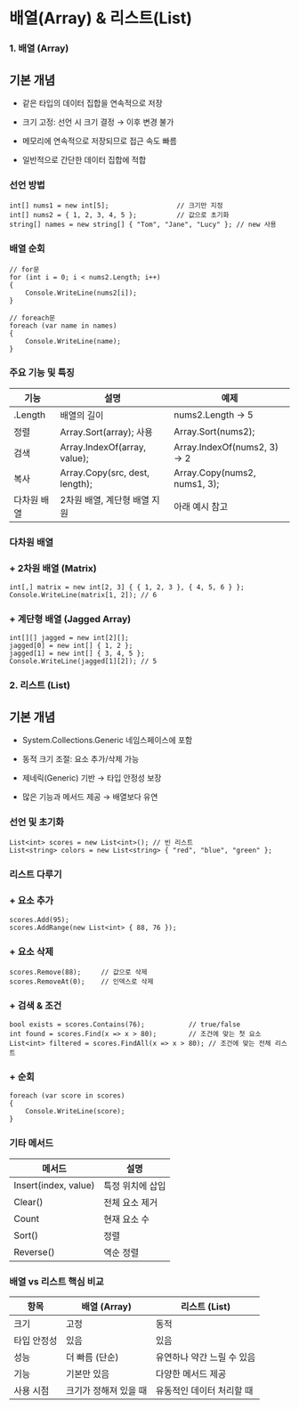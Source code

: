 # 배열(Array) & 리스트(List)
### 1. 배열 (Array)
## 기본 개념
+ 같은 타입의 데이터 집합을 연속적으로 저장

+ 크기 고정: 선언 시 크기 결정 → 이후 변경 불가

+ 메모리에 연속적으로 저장되므로 접근 속도 빠름

+ 일반적으로 간단한 데이터 집합에 적합
### 선언 방법
```
int[] nums1 = new int[5];                 // 크기만 지정
int[] nums2 = { 1, 2, 3, 4, 5 };          // 값으로 초기화
string[] names = new string[] { "Tom", "Jane", "Lucy" }; // new 사용
```
### 배열 순회
```
// for문
for (int i = 0; i < nums2.Length; i++)
{
    Console.WriteLine(nums2[i]);
}

// foreach문
foreach (var name in names)
{
    Console.WriteLine(name);
}
```
### 주요 기능 및 특징
기능 | 설명 | 예제
|---|---|---|
.Length | 배열의 길이 | nums2.Length → 5
정렬 | Array.Sort(array); 사용 | Array.Sort(nums2);
검색 | Array.IndexOf(array, value); | Array.IndexOf(nums2, 3) → 2
복사 | Array.Copy(src, dest, length); | Array.Copy(nums2, nums1, 3);
다차원 배열 | 2차원 배열, 계단형 배열 지원 | 아래 예시 참고
### 다차원 배열
### + 2차원 배열 (Matrix)
```
int[,] matrix = new int[2, 3] { { 1, 2, 3 }, { 4, 5, 6 } };
Console.WriteLine(matrix[1, 2]); // 6
```
### + 계단형 배열 (Jagged Array)
```
int[][] jagged = new int[2][];
jagged[0] = new int[] { 1, 2 };
jagged[1] = new int[] { 3, 4, 5 };
Console.WriteLine(jagged[1][2]); // 5
```
### 2. 리스트 (List<T>)
## 기본 개념
+ System.Collections.Generic 네임스페이스에 포함

+ 동적 크기 조절: 요소 추가/삭제 가능

+ 제네릭(Generic) 기반 → 타입 안정성 보장

+ 많은 기능과 메서드 제공 → 배열보다 유연
### 선언 및 초기화
```
List<int> scores = new List<int>(); // 빈 리스트
List<string> colors = new List<string> { "red", "blue", "green" };
```
### 리스트 다루기
### + 요소 추가
```
scores.Add(95);
scores.AddRange(new List<int> { 88, 76 });
```
### + 요소 삭제
```
scores.Remove(88);     // 값으로 삭제
scores.RemoveAt(0);    // 인덱스로 삭제
```
### + 검색 & 조건
```
bool exists = scores.Contains(76);           // true/false
int found = scores.Find(x => x > 80);        // 조건에 맞는 첫 요소
List<int> filtered = scores.FindAll(x => x > 80); // 조건에 맞는 전체 리스트
```
### + 순회
```
foreach (var score in scores)
{
    Console.WriteLine(score);
}
```
### 기타 메서드
메서드 | 설명
|---|---|
Insert(index, value) | 특정 위치에 삽입
Clear() | 전체 요소 제거
Count | 현재 요소 수
Sort() | 정렬
Reverse() | 역순 정렬

### 배열 vs 리스트 핵심 비교
항목 | 배열 (Array) | 리스트 (List<T>)
|---|---|---|
크기 | 고정 | 동적
타입 안정성 | 있음 | 있음
성능 | 더 빠름 (단순) | 유연하나 약간 느릴 수 있음
기능 | 기본만 있음 | 다양한 메서드 제공
사용 시점 | 크기가 정해져 있을 때 | 유동적인 데이터 처리할 때

